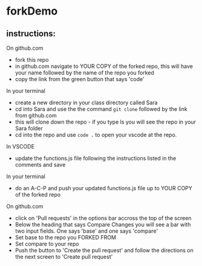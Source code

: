 # forkDemo

## instructions:
On github.com
- fork this repo
- in github.com navigate to YOUR COPY of the forked repo, this will have your name followed by the name of the repo you forked
- copy the link from the green button that says 'code'

In your terminal
- create a new directory in your class directory called Sara 
- cd into Sara and use the the command `git clone` followed by the link from github.com
- this will clone down the repo - if you type ls you will see the repo in your Sara folder
- cd into the repo and use `code .` to open your vscode at the repo.

In VSCODE
- update the functions.js file following the instructions listed in the comments and save

In your terminal
- do an A-C-P and push your updated functions.js file up to YOUR COPY of the forked repo

On github.com
- click on 'Pull requests' in the options bar accross the top of the screen
- Below the heading that says Compare Changes you will see a bar with two input fields. One says 'base' and one says 'compare'
- Set base to the repo you FORKED FROM 
- Set compare to your repo
- Push the button to 'Create the pull request' and follow the directions on the next screen to 'Create pull request'
